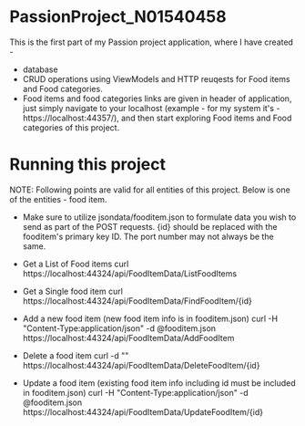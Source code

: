 # PassionProject_N01540458

This is the first part of my Passion project application, where I have created -
- database
- CRUD operations using ViewModels and HTTP reuqests for Food items and Food categories.
- Food items and food categories links are given in header of application, just simply navigate to your localhost (example - for my system it's - https://localhost:44357/), and then start exploring Food items and Food categories of this project.

# Running this project

NOTE: Following points are valid for all entities of this project. Below is one of the entities - food item.

- Make sure to utilize jsondata/fooditem.json to formulate data you wish to send as part of the POST requests. {id} should be replaced with the fooditem's primary key ID. The port number may not always be the same.

- Get a List of Food items curl https://localhost:44324/api/FoodItemData/ListFoodItems

- Get a Single food item curl https://localhost:44324/api/FoodItemData/FindFoodItem/{id}

- Add a new food item (new food item info is in fooditem.json) curl -H "Content-Type:application/json" -d @fooditem.json https://localhost:44324/api/FoodItemData/AddFoodItem

- Delete a food item curl -d "" https://localhost:44324/api/FoodItemData/DeleteFoodItem/{id}

- Update a food item (existing food item info including id must be included in fooditem.json) curl -H "Content-Type:application/json" -d @fooditem.json https://localhost:44324/api/FoodItemData/UpdateFoodItem/{id}
